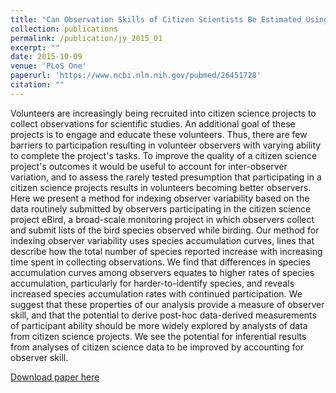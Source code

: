 ```yaml
---
title: "Can Observation Skills of Citizen Scientists Be Estimated Using Species Accumulation Curves?"
collection: publications
permalink: /publication/jy_2015_01
excerpt: ""
date: 2015-10-09
venue: 'PLoS One'
paperurl: 'https://www.ncbi.nlm.nih.gov/pubmed/26451728'
citation: ""
---
```

Volunteers are increasingly being recruited into citizen science projects to collect observations for scientific studies. An additional goal of these projects is to engage and educate these volunteers. Thus, there are few barriers to participation resulting in volunteer observers with varying ability to complete the project's tasks. To improve the quality of a citizen science project's outcomes it would be useful to account for inter-observer variation, and to assess the rarely tested presumption that participating in a citizen science projects results in volunteers becoming better observers. Here we present a method for indexing observer variability based on the data routinely submitted by observers participating in the citizen science project eBird, a broad-scale monitoring project in which observers collect and submit lists of the bird species observed while birding. Our method for indexing observer variability uses species accumulation curves, lines that describe how the total number of species reported increase with increasing time spent in collecting observations. We find that differences in species accumulation curves among observers equates to higher rates of species accumulation, particularly for harder-to-identify species, and reveals increased species accumulation rates with continued participation. We suggest that these properties of our analysis provide a measure of observer skill, and that the potential to derive post-hoc data-derived measurements of participant ability should be more widely explored by analysts of data from citizen science projects. We see the potential for inferential results from analyses of citizen science data to be improved by accounting for observer skill.

[Download paper here](https://www.ncbi.nlm.nih.gov/pubmed/26451728)
